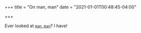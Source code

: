 +++
title = "On man, man"
date = "2021-01-01T00:48:45-04:00"

+++

Ever looked at [`man man`](https://www.man7.org/linux/man-pages/man1/man.1.html)?  I have!

